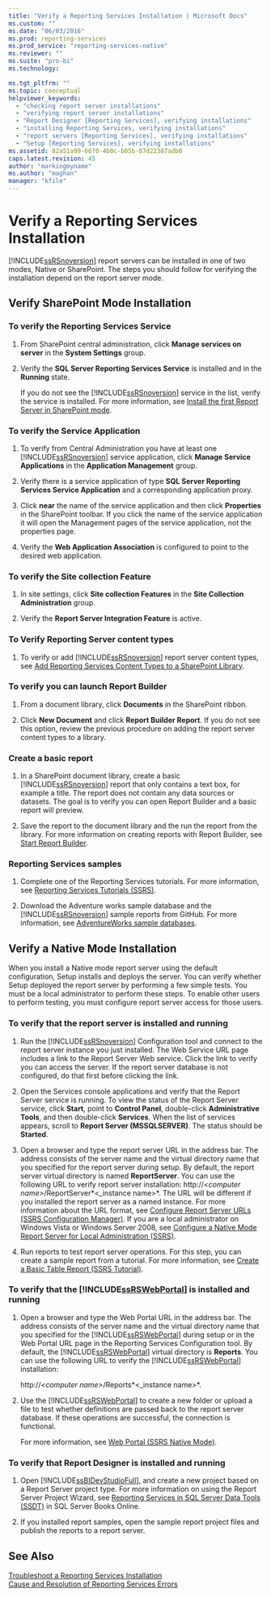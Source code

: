 ```yaml
---
title: "Verify a Reporting Services Installation | Microsoft Docs"
ms.custom: ""
ms.date: "06/03/2016"
ms.prod: reporting-services
ms.prod_service: "reporting-services-native"
ms.reviewer: ""
ms.suite: "pro-bi"
ms.technology: 

ms.tgt_pltfrm: ""
ms.topic: conceptual
helpviewer_keywords: 
  - "checking report server installations"
  - "verifying report server installations"
  - "Report Designer [Reporting Services], verifying installations"
  - "installing Reporting Services, verifying installations"
  - "report servers [Reporting Services], verifying installations"
  - "Setup [Reporting Services], verifying installations"
ms.assetid: 82a51a99-66f0-4b0c-b05b-07d22387adb0
caps.latest.revision: 45
author: "markingmyname"
ms.author: "maghan"
manager: "kfile"
---
```

# Verify a Reporting Services Installation
  [!INCLUDE[ssRSnoversion](../../includes/ssrsnoversion-md.md)] report servers can be installed in one of two modes, Native or SharePoint. The steps you should follow for verifying the installation depend on the report server mode.  
  
##  <a name="bkmk_sharepointmode"></a> Verify SharePoint Mode Installation  
  
### To verify the Reporting Services Service  
  
1.  From SharePoint central administration, click **Manage services on server** in the **System Settings** group.  
  
2.  Verify the **SQL Server Reporting Services Service** is installed and in the **Running** state.  
  
     If you do not see the [!INCLUDE[ssRSnoversion](../../includes/ssrsnoversion-md.md)] service in the list, verify the service is installed. For more information, see [Install the first Report Server in SharePoint mode](install-the-first-report-server-in-sharepoint-mode.md).  
  
### To verify the Service Application  
  
1.  To verify from Central Administration you have at least one [!INCLUDE[ssRSnoversion](../../includes/ssrsnoversion-md.md)] service application, click **Manage Service Applications** in the **Application Management** group.  
  
2.  Verify there is a service application of type **SQL Server Reporting Services Service Application** and a corresponding application proxy.  
  
3.  Click **near** the name of the service application and then click **Properties** in the SharePoint toolbar.  If you click the name of the service application it will open the Management pages of the service application, not the properties page.  
  
4.  Verify the **Web Application Association** is configured to point to the desired web application.  
  
### To verify the Site collection Feature  
  
1.  In site settings, click **Site collection Features** in the **Site Collection Administration** group.  
  
2.  Verify the **Report Server Integration Feature** is active.  
  
### To Verify Reporting Server content types  
  
1.  To verify or add [!INCLUDE[ssRSnoversion](../../includes/ssrsnoversion-md.md)] report server content types, see [Add Reporting Services Content Types to a SharePoint Library](../../reporting-services/report-server-sharepoint/add-reporting-services-content-types-to-a-sharepoint-library.md).  
  
### To verify you can launch Report Builder  
  
1.  From a document library, click **Documents** in the SharePoint ribbon.  
  
2.  Click **New Document** and click **Report Builder Report**. If you do not see this option, review the previous procedure on adding the report server content types to a library.  
  
### Create a basic report  
  
1.  In a SharePoint document library, create a basic [!INCLUDE[ssRSnoversion](../../includes/ssrsnoversion-md.md)] report that only contains a text box, for example a title. The report does not contain any data sources or datasets. The goal is to verify you can open Report Builder and a basic report will preview.  
  
2.  Save the report to the document library and the run the report from the library. For more information on creating reports with Report Builder, see [Start Report Builder](../report-builder/start-report-builder.md).  
  
### Reporting Services samples  
  
1.  Complete one of the Reporting Services tutorials. For more information, see [Reporting Services Tutorials &#40;SSRS&#41;](../../reporting-services/reporting-services-tutorials-ssrs.md).  
  
2.  Download the Adventure works sample database and the [!INCLUDE[ssRSnoversion](../../includes/ssrsnoversion-md.md)] sample reports from GitHub. For more information, see [AdventureWorks sample databases](https://github.com/Microsoft/sql-server-samples/releases).  
  
##  <a name="bkmk_nativemode"></a> Verify a Native Mode Installation  
 When you install a Native mode report server using the default configuration, Setup installs and deploys the server. You can verify whether Setup deployed the report server by performing a few simple tests. You must be a local administrator to perform these steps. To enable other users to perform testing, you must configure report server access for those users.  
  
### To verify that the report server is installed and running  
  
1.  Run the [!INCLUDE[ssRSnoversion](../../includes/ssrsnoversion-md.md)] Configuration tool and connect to the report server instance you just installed. The Web Service URL page includes a link to the Report Server Web service. Click the link to verify you can access the server. If the report server database is not configured, do that first before clicking the link.  
  
2.  Open the Services console applications and verify that the Report Server service is running. To view the status of the Report Server service, click **Start**, point to **Control Panel**, double-click **Administrative Tools**, and then double-click **Services**. When the list of services appears, scroll to **Report Server (MSSQLSERVER)**. The status should be **Started**.  
  
3.  Open a browser and type the report server URL in the address bar. The address consists of the server name and the virtual directory name that you specified for the report server during setup. By default, the report server virtual directory is named **ReportServer**. You can use the following URL to verify report server installation: http://*\<computer name>*/ReportServer*\<_instance name>*. The URL will be different if you installed the report server as a named instance. For more information about the URL format, see [Configure Report Server URLs  &#40;SSRS Configuration Manager&#41;](../../reporting-services/install-windows/configure-report-server-urls-ssrs-configuration-manager.md). If you are a local administrator on Windows Vista or Windows Server 2008, see [Configure a Native Mode Report Server for Local Administration &#40;SSRS&#41;](../../reporting-services/report-server/configure-a-native-mode-report-server-for-local-administration-ssrs.md).  
  
4.  Run reports to test report server operations. For this step, you can create a sample report from a tutorial. For more information, see [Create a Basic Table Report &#40;SSRS Tutorial&#41;](../../reporting-services/create-a-basic-table-report-ssrs-tutorial.md).  
  
### To verify that the [!INCLUDE[ssRSWebPortal](../../includes/ssrswebportal.md)] is installed and running  
  
1.  Open a browser and type the Web Portal URL in the address bar. The address consists of the server name and the virtual directory name that you specified for the [!INCLUDE[ssRSWebPortal](../../includes/ssrswebportal.md)] during setup or in the Web Portal URL page in the Reporting Services Configuration tool. By default, the [!INCLUDE[ssRSWebPortal](../../includes/ssrswebportal.md)] virtual directory is **Reports**. You can use the following URL to verify the [!INCLUDE[ssRSWebPortal](../../includes/ssrswebportal.md)] installation:  
  
     http://*\<computer name>*/Reports*\<_instance name>*.  
  
2.  Use the [!INCLUDE[ssRSWebPortal](../../includes/ssrswebportal.md)] to create a new folder or upload a file to test whether definitions are passed back to the report server database. If these operations are successful, the connection is functional.  
  
     For more information, see [Web Portal &#40;SSRS Native Mode&#41;](http://msdn.microsoft.com/7349e626-6ed5-4d21-b05f-cf042ad9ad70).  
  
### To verify that Report Designer is installed and running  
  
1.  Open [!INCLUDE[ssBIDevStudioFull](../../includes/ssbidevstudiofull-md.md)], and create a new project based on a Report Server project type. For more information on using the Report Server Project Wizard, see [Reporting Services in SQL Server Data Tools &#40;SSDT&#41;](../../reporting-services/tools/reporting-services-in-sql-server-data-tools-ssdt.md) in SQL Server Books Online.  
  
2.  If you installed report samples, open the sample report project files and publish the reports to a report server.  
  
## See Also  
 [Troubleshoot a Reporting Services Installation](../../reporting-services/install-windows/troubleshoot-a-reporting-services-installation.md)   
 [Cause and Resolution of Reporting Services Errors](../../reporting-services/troubleshooting/cause-and-resolution-of-reporting-services-errors.md)  
  
  
